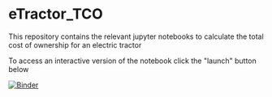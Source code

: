# eTractor_TCO
This repository contains the relevant jupyter notebooks to calculate the total cost of ownership for an electric tractor 

To access an interactive version of the notebook click the "launch" button below

[![Binder](https://mybinder.org/badge_logo.svg)](https://mybinder.org/v2/gh/proctork/eTractor_TCO/HEAD)
